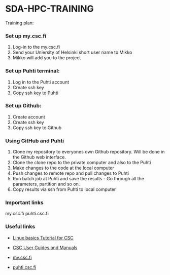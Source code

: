 # SDA-HPC-TRAINING

Training plan:

### Set up my.csc.fi
1. Log-in to the my.csc.fi
2. Send your Uniersity of Helsinki short user name to Mikko
3. Mikko will add you to the project

### Set up Puhti terminal:
1. Log in to the Puhti account
2. Create ssh key
3. Copy ssh key to Puhti

### Set up Github:
1. Create account
2. Create ssh key
3. Copy ssh key to Github

### Using GitHub and Puhti
1. Clone my repository to everyones own Github repository. Will be done in the Github web interface.
2. Clone the clone repo to the private computer and also to the Puhti
3. Make changes to the code at the local computer
4. Push changes to remote repo and pull changes to Puhti
5. Run batch job at Puhti and save the results - Go through all the parameters, partition and so on.
6. Copy results via ssh from Puhti to local computer


### Important links
my.csc.fi
puhti.csc.fi

### Useful links
* [Linux basics Tutorial for CSC](https://docs.csc.fi/support/tutorials/env-guide/overview/)

* [CSC User Guides and Manuals](https://docs.csc.fi/)

* [my.csc.fi](https://my.csc.fi/welcome)

* [puhti.csc.fi](https://www.puhti.csc.fi/)

